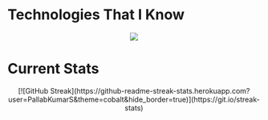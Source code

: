 # Technologies That I Know
<p align="center">
  <a href="https://skillicons.dev">
    <img src="https://skillicons.dev/icons?i=git,kubernetes,docker,c,vim" />
  </a>
</p>

# Current Stats
<div align="center">
[![GitHub Streak](https://github-readme-streak-stats.herokuapp.com?user=PallabKumarS&theme=cobalt&hide_border=true)](https://git.io/streak-stats)
</div>
